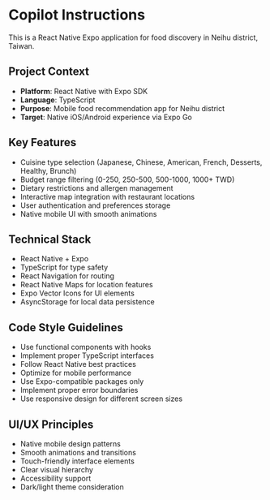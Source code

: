 # Copilot Instructions

<!-- Use this file to provide workspace-specific custom instructions to Copilot. For more details, visit https://code.visualstudio.com/docs/copilot/copilot-customization#_use-a-githubcopilotinstructionsmd-file -->

This is a React Native Expo application for food discovery in Neihu district, Taiwan.

## Project Context
- **Platform**: React Native with Expo SDK
- **Language**: TypeScript
- **Purpose**: Mobile food recommendation app for Neihu district
- **Target**: Native iOS/Android experience via Expo Go

## Key Features
- Cuisine type selection (Japanese, Chinese, American, French, Desserts, Healthy, Brunch)
- Budget range filtering (0-250, 250-500, 500-1000, 1000+ TWD)
- Dietary restrictions and allergen management
- Interactive map integration with restaurant locations
- User authentication and preferences storage
- Native mobile UI with smooth animations

## Technical Stack
- React Native + Expo
- TypeScript for type safety
- React Navigation for routing
- React Native Maps for location features
- Expo Vector Icons for UI elements
- AsyncStorage for local data persistence

## Code Style Guidelines
- Use functional components with hooks
- Implement proper TypeScript interfaces
- Follow React Native best practices
- Optimize for mobile performance
- Use Expo-compatible packages only
- Implement proper error boundaries
- Use responsive design for different screen sizes

## UI/UX Principles
- Native mobile design patterns
- Smooth animations and transitions
- Touch-friendly interface elements
- Clear visual hierarchy
- Accessibility support
- Dark/light theme consideration
